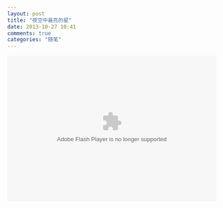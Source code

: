 ```yaml
---
layout: post
title: "夜空中最亮的星"
date: 2013-10-27 10:41
comments: true
categories: "随笔"
---
```

<!-- more -->
<embed src="http://player.yinyuetai.com/video/player/617278/v_0.swf" quality="high" width="480" height="334" align="middle"  allowScriptAccess="sameDomain" allowfullscreen="true" type="application/x-shockwave-flash"></embed>